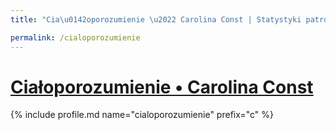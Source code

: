 ```yaml
---
title: "Cia\u0142oporozumienie \u2022 Carolina Const | Statystyki patronite.pl | Patromierz"

permalink: /cialoporozumienie
---
```


# [Ciałoporozumienie • Carolina Const](https://patronite.pl/cialoporozumienie)

{% include profile.md name="cialoporozumienie" prefix="c" %}

